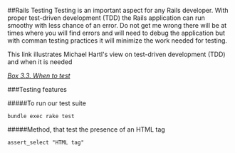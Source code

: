 ##Rails Testing
Testing is an important aspect for any Rails developer. With proper test-driven development (TDD) the Rails application can run smoothy with less chance of an error. Do not get me wrong there will be at times where you will find errors and will need to debug the application but with comman testing practices it will minimize the work needed for testing.

This link illustrates Michael Hartl's view on test-driven development (TDD) and when it is needed

 [*Box 3.3. When to test*](https://www.railstutorial.org/book/static_pages)


###Testing features

#####To run our test suite
```
bundle exec rake test

```
#####Method, that test the presence of an HTML tag

```
assert_select "HTML tag"

```

